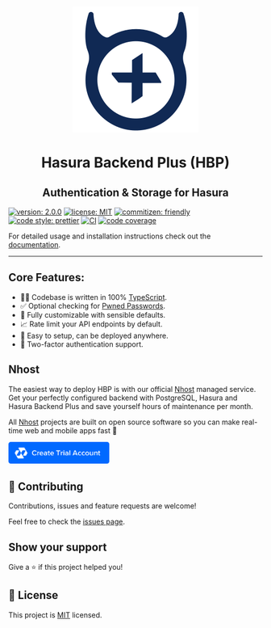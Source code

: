 <p align="center">
  <a href="https://github.com/nhost/hasura-backend-plus">
    <img src="docs/.vuepress/public/logo.png" width="250px" alt="HBP" />
  </a>
</p>

# <center>Hasura Backend Plus (HBP)</center>

## <center>Authentication & Storage for Hasura</center>

[![version: 2.0.0](https://img.shields.io/badge/version-2.0.0-blue.svg?cacheSeconds=2592000)](https://github.com/nhost/hasura-backend-plus/releases)
[![license: MIT](https://img.shields.io/badge/license-MIT-yellow.svg)](LICENSE)
[![commitizen: friendly](https://img.shields.io/badge/commitizen-friendly-brightgreen.svg)](https://commitizen.github.io/cz-cli)
[![code style: prettier](https://img.shields.io/badge/code_style-prettier-ff69b4.svg)](https://prettier.io)
[![CI](https://github.com/nhost/hasura-backend-plus/workflows/Build/badge.svg?branch=v2)](https://github.com/nhost/hasura-backend-plus/actions?query=workflow%Build+branch%3Av2+event%3Apush)
[![code coverage](https://codecov.io/gh/nhost/hasura-backend-plus/branch/v2/graph/badge.svg)](https://codecov.io/gh/nhost/hasura-backend-plus/branch/v2)

For detailed usage and installation instructions check out the [documentation](https://nhost.github.io/hasura-backend-plus/).

---

## Core Features:

- 👨‍💻 Codebase is written in 100% [TypeScript](https://www.typescriptlang.org).
- ✅ Optional checking for [Pwned Passwords](#pwned-passwords).
- 🎨 Fully customizable with sensible defaults.
- 📈 Rate limit your API endpoints by default.
- 🚀 Easy to setup, can be deployed anywhere.
- 🔑 Two-factor authentication support.

## Nhost

The easiest way to deploy HBP is with our official [Nhost](https://nhost.io) managed service. Get your perfectly configured backend with PostgreSQL, Hasura and Hasura Backend Plus and save yourself hours of maintenance per month.

All [Nhost](https://nhost.io) projects are built on open source software so you can make real-time web and mobile apps fast 🚀

<a href="https://nhost.io/register">
  <img
    src="docs/.vuepress/public/nhost-register-button.png"
    width="200px"
  />
</a>

## 🤝 Contributing

Contributions, issues and feature requests are welcome!

Feel free to check the [issues page](https://github.com/nhost/hasura-backend-plus/issues).

## Show your support

Give a ⭐️ if this project helped you!

## 📝 License

This project is [MIT](LICENSE) licensed.
